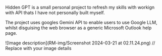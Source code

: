 Hidden GPT is a small personal project to refresh my skills with workign with API thats I have not personally built myself. 

The project uses googles Gemini API to enable users to use Google LLM, whilst disguising the web browser as a generic Microsoft Outlook help page.

![Image description](RM-img/Screenshot 2024-03-21 at 02.11.24.png)  // Replace with your image details